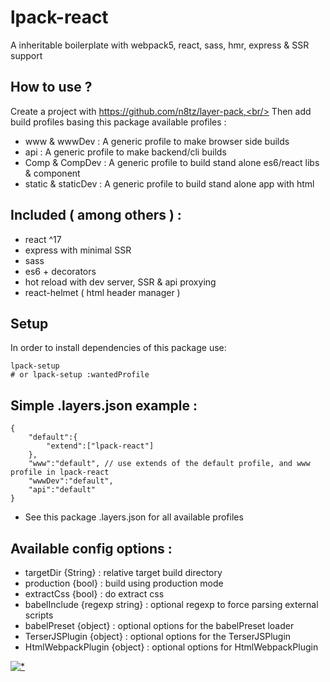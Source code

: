 # lpack-react

A inheritable boilerplate with webpack5, react, sass, hmr, express & SSR support

## How to use ?

Create a project with https://github.com/n8tz/layer-pack,<br/>
Then add build profiles basing this package available profiles :

- www & wwwDev       : A generic profile to make browser side builds
- api                : A generic profile to make backend/cli builds
- Comp & CompDev     : A generic profile to build stand alone es6/react libs & component
- static & staticDev : A generic profile to build stand alone app with html

<h2>Included ( among others ) : </h2>
<ul>
    <li>react ^17</li>
    <li>express with minimal SSR</li>
    <li>sass</li>
    <li>es6 + decorators</li>
    <li>hot reload with dev server, SSR & api proxying</li>
    <li>react-helmet ( html header manager )</li>
</ul>

## Setup 

In order to install dependencies of this package use:
```
lpack-setup
# or lpack-setup :wantedProfile
```

## Simple .layers.json example :

```
{
    "default":{
        "extend":["lpack-react"]
    },
    "www":"default", // use extends of the default profile, and www profile in lpack-react
    "wwwDev":"default",
    "api":"default"
}
```

* See this package .layers.json for all available profiles

## Available config options :

- targetDir {String}            : relative target build directory
- production {bool}             : build using production mode
- extractCss {bool}             : do extract css
- babelInclude {regexp string}  : optional regexp to force parsing external scripts
- babelPreset {object}          : optional options for the babelPreset loader
- TerserJSPlugin {object}       : optional options for the TerserJSPlugin
- HtmlWebpackPlugin {object}    : optional options for HtmlWebpackPlugin

[![*](https://www.google-analytics.com/collect?v=1&tid=UA-82058889-1&cid=555&t=event&ec=project&ea=view&dp=%2Fproject%2Flpack-react&dt=readme)](#)
